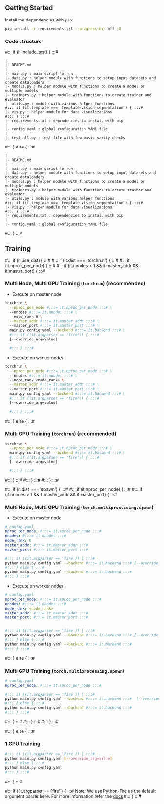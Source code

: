 ## Getting Started

Install the dependencies with `pip`:

```sh
pip install -r requirements.txt --progress-bar off -U
```

### Code structure

#::: if (it.include_test) { :::#

```
|
|- README.md
|
|- main.py : main script to run
|- data.py : helper module with functions to setup input datasets and create dataloaders
|- models.py : helper module with functions to create a model or multiple models
|- trainers.py : helper module with functions to create trainer and evaluator
|- utils.py : module with various helper functions
#::: if (it.template === 'template-vision-segmentation') { :::#
|- vis.py : helper module for data visualizations
#::: } :::#
|- requirements.txt : dependencies to install with pip
|
|- config.yaml : global configuration YAML file
|
|- test_all.py : test file with few basic sanity checks
```

#::: } else { :::#

```
|
|- README.md
|
|- main.py : main script to run
|- data.py : helper module with functions to setup input datasets and create dataloaders
|- models.py : helper module with functions to create a model or multiple models
|- trainers.py : helper module with functions to create trainer and evaluator
|- utils.py : module with various helper functions
#::: if (it.template === 'template-vision-segmentation') { :::#
|- vis.py : helper module for data visualizations
#::: } :::#
|- requirements.txt : dependencies to install with pip
|
|- config.yaml : global configuration YAML file
```

#::: } :::#

## Training

#::: if (it.use_dist) { :::#
#::: if (it.dist === 'torchrun') { :::#
#::: if (it.nproc_per_node) { :::#
#::: if (it.nnodes > 1 && it.master_addr && it.master_port) { :::#

### Multi Node, Multi GPU Training (`torchrun`) (recommended)

- Execute on master node

```sh
torchrun \
  --nproc_per_node #:::= it.nproc_per_node :::# \
  --nnodes #:::= it.nnodes :::# \
  --node_rank 0 \
  --master_addr #:::= it.master_addr :::# \
  --master_port #:::= it.master_port :::# \
  main.py config.yaml --backend #:::= it.backend :::# \
  #::: if ((it.argparser == 'fire')) { :::#
  [--override_arg=value]

  #::: } :::#
```

- Execute on worker nodes

```sh
torchrun \
  --nproc_per_node #:::= it.nproc_per_node :::# \
  --nnodes #:::= it.nnodes :::# \
  --node_rank <node_rank> \
  --master_addr #:::= it.master_addr :::# \
  --master_port #:::= it.master_port :::# \
  main.py config.yaml --backend #:::= it.backend :::# \
  #::: if ((it.argparser == 'fire')) { :::#
  [--override_arg=value]

  #::: } :::#
```

#::: } else { :::#

### Multi GPU Training (`torchrun`) (recommended)

```sh
torchrun \
  --nproc_per_node #:::= it.nproc_per_node :::# \
  main.py config.yaml --backend #:::= it.backend :::# \
  #::: if ((it.argparser == 'fire')) { :::#
  [--override_arg=value]

  #::: } :::#
```

#::: } :::#
#::: } :::#
#::: } :::#

#::: if (it.dist === 'spawn') { :::#
#::: if (it.nproc_per_node) { :::#
#::: if (it.nnodes > 1 && it.master_addr && it.master_port) { :::#

### Multi Node, Multi GPU Training (`torch.multiprocessing.spawn`)

- Execute on master node

```yaml
# config.yaml
nproc_per_node: #:::= it.nproc_per_node :::#
nnodes: #:::= it.nnodes :::#
node_rank: 0
master_addr: #:::= it.master_addr :::#
master_port: #:::= it.master_port :::#
```

```sh
#::: if ((it.argparser == 'fire')) { :::#
python main.py config.yaml --backend #:::= it.backend :::# [--override_arg=value]
#::: } else { :::#
python main.py config.yaml --backend #:::= it.backend :::#
#::: } :::#
```

- Execute on worker nodes

```yaml
# config.yaml
nproc_per_node: #:::= it.nproc_per_node :::#
nnodes: #:::= it.nnodes :::#
node_rank: <node_rank>
master_addr: #:::= it.master_addr :::#
master_port: #:::= it.master_port :::#
```

```sh

#::: if ((it.argparser == 'fire')) { :::#
python main.py config.yaml --backend #:::= it.backend :::# [--override_arg=value]
#::: } else { :::#
python main.py config.yaml --backend #:::= it.backend :::#
#::: } :::#
```

#::: } else { :::#

### Multi GPU Training (`torch.multiprocessing.spawn`)

```yaml
# config.yaml
nproc_per_node: #:::= it.nproc_per_node :::#
```

```sh
#::: if ((it.argparser == 'fire')) { :::#
python main.py config.yaml --backend #:::= it.backend :::#  [--override_arg=value]
#::: } else { :::#
python main.py config.yaml --backend #:::= it.backend :::#
#::: } :::#
```

#::: } :::#
#::: } :::#
#::: } :::#

#::: } else { :::#

### 1 GPU Training

```sh
#::: if ((it.argparser == 'fire')) { :::#
python main.py config.yaml [--override_arg=value]
#::: } else { :::#
python main.py config.yaml
#::: } :::#
```

#::: } :::#

#::: if ((it.argparser == 'fire')) { :::#
Note: We use Python-Fire as the default argument parser here. For more information refer the [docs](https://github.com/google/python-fire/blob/master/docs/guide.md)
#::: } :::#
